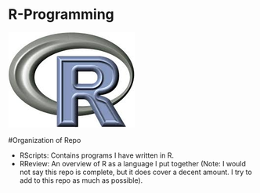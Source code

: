 # R-Programming

![R](R.jpeg)

#Organization of Repo

  - RScripts: Contains programs I have written in R.
  - RReview: An overview of R as a language I put together (Note: I would not say this repo is complete, but it does                  cover a decent amount. I try to add to this repo as much as possible).


